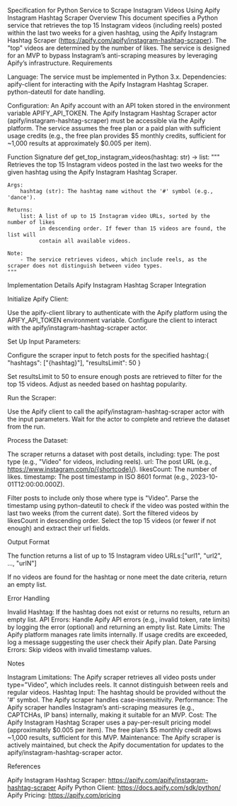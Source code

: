 Specification for Python Service to Scrape Instagram Videos Using Apify Instagram Hashtag Scraper
Overview
This document specifies a Python service that retrieves the top 15 Instagram videos (including reels) posted within the last two weeks for a given hashtag, using the Apify Instagram Hashtag Scraper (https://apify.com/apify/instagram-hashtag-scraper). The "top" videos are determined by the number of likes. The service is designed for an MVP to bypass Instagram’s anti-scraping measures by leveraging Apify’s infrastructure.
Requirements

Language: The service must be implemented in Python 3.x.
Dependencies:
apify-client for interacting with the Apify Instagram Hashtag Scraper.
python-dateutil for date handling.


Configuration:
An Apify account with an API token stored in the environment variable APIFY_API_TOKEN.
The Apify Instagram Hashtag Scraper actor (apify/instagram-hashtag-scraper) must be accessible via the Apify platform.
The service assumes the free plan or a paid plan with sufficient usage credits (e.g., the free plan provides $5 monthly credits, sufficient for ~1,000 results at approximately $0.005 per item).



Function Signature
def get_top_instagram_videos(hashtag: str) -> list:
    """
    Retrieves the top 15 Instagram videos posted in the last two weeks for the given hashtag
    using the Apify Instagram Hashtag Scraper.

    Args:
        hashtag (str): The hashtag name without the '#' symbol (e.g., 'dance').

    Returns:
        list: A list of up to 15 Instagram video URLs, sorted by the number of likes
              in descending order. If fewer than 15 videos are found, the list will
              contain all available videos.
              
    Note:
        - The service retrieves videos, which include reels, as the scraper does not distinguish between video types.
    """

Implementation Details
Apify Instagram Hashtag Scraper Integration

Initialize Apify Client:

Use the apify-client library to authenticate with the Apify platform using the APIFY_API_TOKEN environment variable.
Configure the client to interact with the apify/instagram-hashtag-scraper actor.


Set Up Input Parameters:

Configure the scraper input to fetch posts for the specified hashtag:{
    "hashtags": ["{hashtag}"],
    "resultsLimit": 50
}


Set resultsLimit to 50 to ensure enough posts are retrieved to filter for the top 15 videos. Adjust as needed based on hashtag popularity.


Run the Scraper:

Use the Apify client to call the apify/instagram-hashtag-scraper actor with the input parameters.
Wait for the actor to complete and retrieve the dataset from the run.


Process the Dataset:

The scraper returns a dataset with post details, including:
type: The post type (e.g., "Video" for videos, including reels).
url: The post URL (e.g., https://www.instagram.com/p/{shortcode}/).
likesCount: The number of likes.
timestamp: The post timestamp in ISO 8601 format (e.g., 2023-10-01T12:00:00.000Z).


Filter posts to include only those where type is "Video".
Parse the timestamp using python-dateutil to check if the video was posted within the last two weeks (from the current date).
Sort the filtered videos by likesCount in descending order.
Select the top 15 videos (or fewer if not enough) and extract their url fields.



Output Format

The function returns a list of up to 15 Instagram video URLs:["url1", "url2", ..., "urlN"]


If no videos are found for the hashtag or none meet the date criteria, return an empty list.

Error Handling

Invalid Hashtag: If the hashtag does not exist or returns no results, return an empty list.
API Errors: Handle Apify API errors (e.g., invalid token, rate limits) by logging the error (optional) and returning an empty list.
Rate Limits: The Apify platform manages rate limits internally. If usage credits are exceeded, log a message suggesting the user check their Apify plan.
Date Parsing Errors: Skip videos with invalid timestamp values.

Notes

Instagram Limitations: The Apify scraper retrieves all video posts under type="Video", which includes reels. It cannot distinguish between reels and regular videos.
Hashtag Input: The hashtag should be provided without the '#' symbol. The Apify scraper handles case-insensitivity.
Performance: The Apify scraper handles Instagram’s anti-scraping measures (e.g., CAPTCHAs, IP bans) internally, making it suitable for an MVP.
Cost: The Apify Instagram Hashtag Scraper uses a pay-per-result pricing model (approximately $0.005 per item). The free plan’s $5 monthly credit allows ~1,000 results, sufficient for this MVP.
Maintenance: The Apify scraper is actively maintained, but check the Apify documentation for updates to the apify/instagram-hashtag-scraper actor.

References

Apify Instagram Hashtag Scraper: https://apify.com/apify/instagram-hashtag-scraper
Apify Python Client: https://docs.apify.com/sdk/python/
Apify Pricing: https://apify.com/pricing
